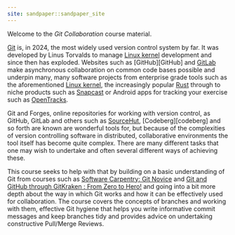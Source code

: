```yaml
---
site: sandpaper::sandpaper_site
---
```


Welcome to the _Git Collaboration_ course material.

[Git][git] is, in 2024, the most widely used version control system by far. It was developed by Linus Torvalds to manage
[Linux kernel][linux] development and since then has exploded. Websites such as [GitHub][GitHub] and [GitLab][gitlab]
make asynchronous collaboration on common code bases possible and underpin many, many software projects from enterprise
grade tools such as the aforementioned [Linux kernel][linuxGithub], the increasingly popular [Rust][rustGitHub] through
to niche products such as [Snapcast][snapcast] or Android apps for tracking your exercise such as
[OpenTracks][openTracks].

Git and Forges, online repositories for working with version control, as GitHub, GitLab and others such as
[SourceHut][sourcehut], [Codeberg][codeberg] and so forth are known are wonderful tools for, but because of the
complexities of version controlling software in distributed, collaborative environments the tool itself has become quite
complex. There are many different tasks that one may wish to undertake and often several different ways of achieving
these.

This course seeks to help with that by building on a basic understanding of Git from courses such as
[Software Carpentry: Git Novice](swCarpentryGit) and
[Git and GitHub through GitKraken : From Zero to Hero!][zeroHero] and going into
  a bit more depth about the way in which Git works and how it can be effectively used for collaboration. The course
  covers the concepts of branches and working with them, effective Git hygiene that helps you write informative commit
  messages and keep branches tidy and provides advice on undertaking constructive Pull/Merge Reviews.

[git]: https://git-scm.com
[gitlab]: https://gitlab.com
[linux]: https://www.kernel.org
[linuxGithub]: https://github.com/torvalds/linux
[openTracks]: https://github.com/OpenTracksApp/OpenTracks
[rustGithub]: https://github.com/rust-lang/rust
[snapcast]: https://mjaggard.github.io/snapcast/
[sourcehut]: https://sourcehut.org/
[zeroHero]: https://srse-git-github-zero2hero.netlify.app
